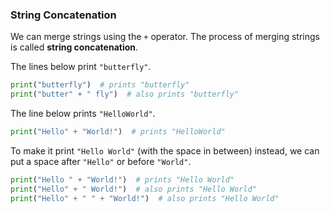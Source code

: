
### String Concatenation

We can merge strings using the `+` operator.  The process of merging strings is called **string concatenation**.

The lines below print `"butterfly"`.

```python
print("butterfly")  # prints "butterfly"
print("butter" + " fly")  # also prints "butterfly"
```

The line below prints `"HelloWorld"`.

```python
print("Hello" + "World!")  # prints "HelloWorld"
```

To make it print `"Hello World"` (with the space in between) instead, we can put a space after `"Hello"` or before `"World"`.

```python
print("Hello " + "World!")  # prints "Hello World"
print("Hello" + " World!")  # also prints "Hello World"
print("Hello" + " " + "World!")  # also prints "Hello World"
```
